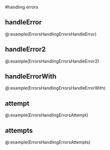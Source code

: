 #handling errors
## handleError

@:example(ErrorsHandlingErrorsHandleError)

## handleError2

@:example(ErrorsHandlingErrorsHandleError2)
## handleErrorWith

@:example(ErrorsHandlingErrorsHandleErrorWith)

## attempt

@:example(ErrorsHandlingErrorsAttempt)

## attempts

@:example(ErrorsHandlingErrorsAttempts)
